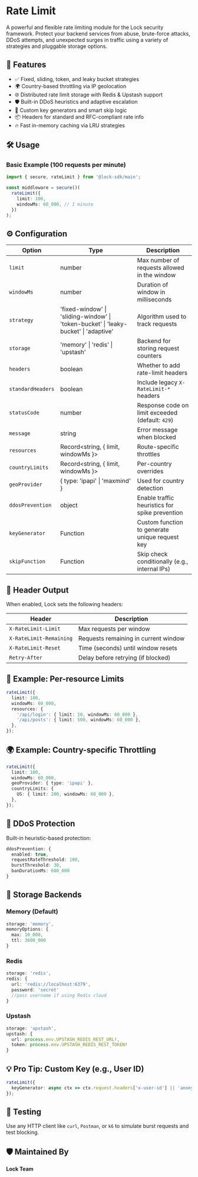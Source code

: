 # Rate Limit

A powerful and flexible rate limiting module for the Lock security framework. Protect your backend services from abuse, brute-force attacks, DDoS attempts, and unexpected surges in traffic using a variety of strategies and pluggable storage options.

## 🚀 Features

- ✅ Fixed, sliding, token, and leaky bucket strategies
- 🌍 Country-based throttling via IP geolocation
- 🌐 Distributed rate limit storage with Redis & Upstash support
- 🛡️ Built-in DDoS heuristics and adaptive escalation
- 🧠 Custom key generators and smart skip logic
- 📦 Headers for standard and RFC-compliant rate info
- 🔥 Fast in-memory caching via LRU strategies

## 🛠 Usage

### Basic Example (100 requests per minute)

```ts
import { secure, rateLimit } from '@lock-sdk/main';

const middleware = secure()(
  rateLimit({
    limit: 100,
    windowMs: 60_000, // 1 minute
  })
);
```

## ⚙️ Configuration

| Option            | Type                                                                                 | Description                                      |
| ----------------- | ------------------------------------------------------------------------------------ | ------------------------------------------------ |
| `limit`           | number                                                                               | Max number of requests allowed in the window     |
| `windowMs`        | number                                                                               | Duration of window in milliseconds               |
| `strategy`        | 'fixed-window' \| 'sliding-window' \| 'token-bucket' \| 'leaky-bucket' \| 'adaptive' | Algorithm used to track requests                 |
| `storage`         | 'memory' \| 'redis' \| 'upstash'                                                     | Backend for storing request counters             |
| `headers`         | boolean                                                                              | Whether to add rate-limit headers                |
| `standardHeaders` | boolean                                                                              | Include legacy `X-RateLimit-*` headers           |
| `statusCode`      | number                                                                               | Response code on limit exceeded (default: `429`) |
| `message`         | string                                                                               | Error message when blocked                       |
| `resources`       | Record<string, { limit, windowMs }>                                                  | Route-specific throttles                         |
| `countryLimits`   | Record<string, { limit, windowMs }>                                                  | Per-country overrides                            |
| `geoProvider`     | { type: 'ipapi' \| 'maxmind' }                                                       | Used for country detection                       |
| `ddosPrevention`  | object                                                                               | Enable traffic heuristics for spike prevention   |
| `keyGenerator`    | Function                                                                             | Custom function to generate unique request key   |
| `skipFunction`    | Function                                                                             | Skip check conditionally (e.g., internal IPs)    |

## 📡 Header Output

When enabled, Lock sets the following headers:

| Header                  | Description                          |
| ----------------------- | ------------------------------------ |
| `X-RateLimit-Limit`     | Max requests per window              |
| `X-RateLimit-Remaining` | Requests remaining in current window |
| `X-RateLimit-Reset`     | Time (seconds) until window resets   |
| `Retry-After`           | Delay before retrying (if blocked)   |

## 🧪 Example: Per-resource Limits

```ts
rateLimit({
  limit: 100,
  windowMs: 60_000,
  resources: {
    '/api/login': { limit: 10, windowMs: 60_000 },
    '/api/posts': { limit: 500, windowMs: 60_000 },
  },
});
```

## 🌍 Example: Country-specific Throttling

```ts
rateLimit({
  limit: 100,
  windowMs: 60_000,
  geoProvider: { type: 'ipapi' },
  countryLimits: {
    US: { limit: 200, windowMs: 60_000 },
  },
});
```

## 🔐 DDoS Protection

Built-in heuristic-based protection:

```ts
ddosPrevention: {
  enabled: true,
  requestRateThreshold: 100,
  burstThreshold: 30,
  banDurationMs: 600_000
}
```

## 🧩 Storage Backends

### Memory (Default)

```ts
storage: 'memory',
memoryOptions: {
  max: 10_000,
  ttl: 3600_000
}
```

### Redis

```ts
storage: 'redis',
redis: {
  url: 'redis://localhost:6379',
  password: 'secret'
  //pass username if using Redis cloud
}
```

### Upstash

```ts
storage: 'upstash',
upstash: {
  url: process.env.UPSTASH_REDIS_REST_URL!,
  token: process.env.UPSTASH_REDIS_REST_TOKEN!
}
```

## 💡 Pro Tip: Custom Key (e.g., User ID)

```ts
rateLimit({
  keyGenerator: async ctx => ctx.request.headers['x-user-id'] || 'anonymous',
});
```

## 🧪 Testing

Use any HTTP client like `curl`, `Postman`, or `k6` to simulate burst requests and test blocking.

## 🛡 Maintained By

**Lock Team**
